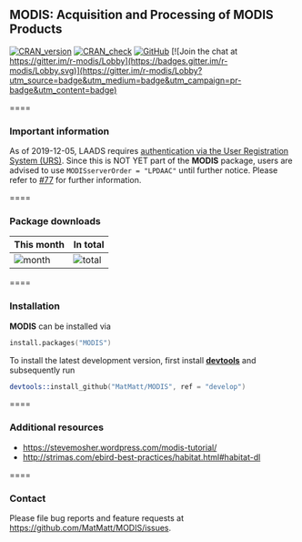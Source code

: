 ## **MODIS**: Acquisition and Processing of MODIS Products

[![CRAN_version](http://www.r-pkg.org/badges/version/MODIS)](https://cran.r-project.org/package=MODIS)
[![CRAN_check](https://cranchecks.info/badges/worst/MODIS)](https://cran.r-project.org/web/checks/check_results_MODIS.html)
[![GitHub](https://img.shields.io/github/license/mashape/apistatus.svg)](https://opensource.org/licenses/MIT)
[![Join the chat at https://gitter.im/r-modis/Lobby](https://badges.gitter.im/r-modis/Lobby.svg)](https://gitter.im/r-modis/Lobby?utm_source=badge&utm_medium=badge&utm_campaign=pr-badge&utm_content=badge)


====

### Important information

As of 2019-12-05, LAADS requires [authentication via the User Registration System (URS)](https://ladsweb.modaps.eosdis.nasa.gov/alerts-and-issues/?id=35216). Since this is NOT YET part of the **MODIS** package, users are advised to use `MODISserverOrder = "LPDAAC"` until further notice. Please refer to [#77](https://github.com/MatMatt/MODIS/issues/77) for further information.


====

### Package downloads

This month      | In total
--------------- | -----------
![month](http://cranlogs.r-pkg.org/badges/MODIS) | ![total](http://cranlogs.r-pkg.org/badges/grand-total/MODIS)


====

### Installation

**MODIS** can be installed via 


```S
install.packages("MODIS")
```


To install the latest development version, first install **[devtools](https://cran.r-project.org/package=devtools)** and subsequently run

```S
devtools::install_github("MatMatt/MODIS", ref = "develop")
```


====

### Additional resources

* https://stevemosher.wordpress.com/modis-tutorial/
* http://strimas.com/ebird-best-practices/habitat.html#habitat-dl


====

### Contact

Please file bug reports and feature requests at https://github.com/MatMatt/MODIS/issues.
